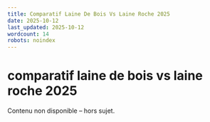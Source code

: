 ```yaml
---
title: Comparatif Laine De Bois Vs Laine Roche 2025
date: 2025-10-12
last_updated: 2025-10-12
wordcount: 14
robots: noindex
---
```


# comparatif laine de bois vs laine roche 2025

Contenu non disponible – hors sujet.